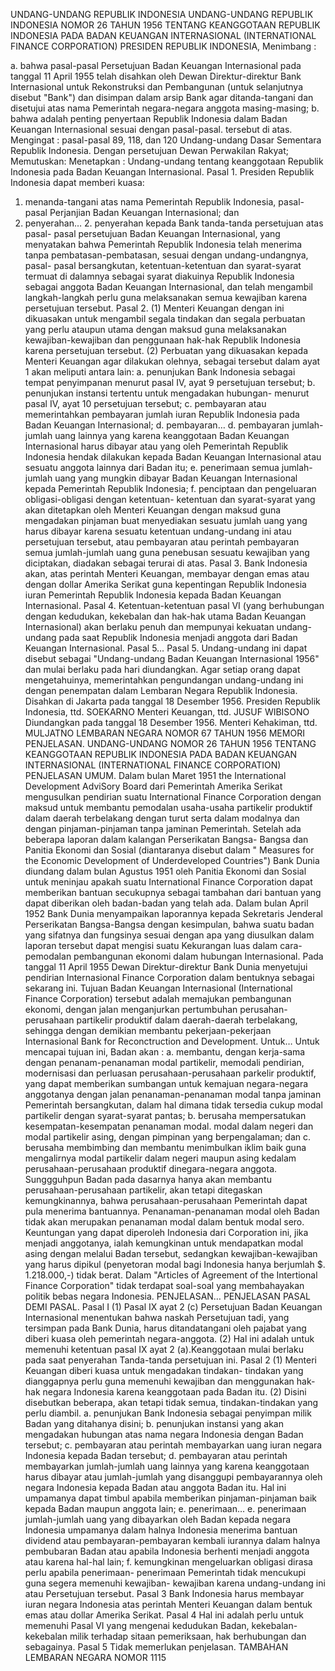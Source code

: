 UNDANG-UNDANG REPUBLIK INDONESIA UNDANG-UNDANG REPUBLIK INDONESIA NOMOR 26 TAHUN 1956 TENTANG KEANGGOTAAN REPUBLIK INDONESIA PADA BADAN KEUANGAN INTERNASIONAL (INTERNATIONAL FINANCE CORPORATION) PRESIDEN REPUBLIK INDONESIA,
Menimbang :

a. bahwa pasal-pasal Persetujuan Badan Keuangan Internasional pada tanggal 11 April 1955 telah disahkan oleh Dewan Direktur-direktur Bank Internasional untuk Rekonstruksi dan Pembangunan (untuk selanjutnya disebut "Bank") dan disimpan dalam arsip Bank agar ditanda-tangani dan disetujui atas nama Pemerintah negara-negara anggota masing-masing;
b. bahwa adalah penting penyertaan Republik Indonesia dalam Badan Keuangan Internasional sesuai dengan pasal-pasal. tersebut di atas.
Mengingat :
 pasal-pasal 89, 118, dan 120 Undang-undang Dasar Sementara Republik Indonesia. Dengan persetujuan Dewan Perwakilan Rakyat; Memutuskan: Menetapkan : Undang-undang tentang keanggotaan Republik Indonesia pada Badan Keuangan Internasional. Pasal 1. Presiden Republik Indonesia dapat memberi kuasa:
1. menanda-tangani atas nama Pemerintah Republik Indonesia, pasal- pasal Perjanjian Badan Keuangan Internasional; dan
2. penyerahan… 2. penyerahan kepada Bank tanda-tanda persetujuan atas pasal- pasal persetujuan Badan Keuangan Internasional, yang menyatakan bahwa Pemerintah Republik Indonesia telah menerima tanpa pembatasan-pembatasan, sesuai dengan undang-undangnya, pasal- pasal bersangkutan, ketentuan-ketentuan dan syarat-syarat termuat di dalamnya sebagai syarat diakuinya Republik Indonesia sebagai anggota Badan Keuangan Internasional, dan telah mengambil langkah-langkah perlu guna melaksanakan semua kewajiban karena persetujuan tersebut. Pasal 2.
(1) Menteri Keuangan dengan ini dikuasakan untuk mengambil segala tindakan dan segala perbuatan yang perlu ataupun utama dengan maksud guna melaksanakan kewajiban-kewajiban dan penggunaan hak-hak Republik Indonesia karena persetujuan tersebut.
(2) Perbuatan yang dikuasakan kepada Menteri Keuangan agar dilakukan olehnya, sebagai tersebut dalam ayat 1 akan meliputi antara lain:
a. penunjukan Bank Indonesia sebagai tempat penyimpanan menurut pasal IV, ayat 9 persetujuan tersebut;
b. penunjukan instansi tertentu untuk mengadakan hubungan- menurut pasal IV, ayat 10 persetujuan tersebut;
c. pembayaran atau memerintahkan pembayaran jumlah iuran Republik Indonesia pada Badan Keuangan Internasional;
d. pembayaran… d. pembayaran jumlah-jumlah uang lainnya yang karena keanggotaan Badan Keuangan Internasional harus dibayar atau yang oleh Pemerintah Republik Indonesia hendak dilakukan kepada Badan Keuangan Internasional atau sesuatu anggota lainnya dari Badan itu;
e. penerimaan semua jumlah-jumlah uang yang mungkin dibayar Badan Keuangan Internasional kepada Pemerintah Republik Indonesia;
f. penciptaan dan pengeluaran obligasi-obligasi dengan ketentuan- ketentuan dan syarat-syarat yang akan ditetapkan oleh Menteri Keuangan dengan maksud guna mengadakan pinjaman buat menyediakan sesuatu jumlah uang yang harus dibayar karena sesuatu ketentuan undang-undang ini atau persetujuan tersebut, atau pembayaran atau perintah pembayaran semua jumlah-jumlah uang guna penebusan sesuatu kewajiban yang diciptakan, diadakan sebagai terurai di atas. Pasal 3. Bank Indonesia akan, atas perintah Menteri Keuangan, membayar dengan emas atau dengan dollar Amerika Serikat guna kepentingan Republik Indonesia iuran Pemerintah Republik Indonesia kepada Badan Keuangan Internasional. Pasal 4. Ketentuan-ketentuan pasal VI (yang berhubungan dengan kedudukan, kekebalan dan hak-hak utama Badan Keuangan Internasional) akan berlaku penuh dan mempunyai kekuatan undang- undang pada saat Republik Indonesia menjadi anggota dari Badan Keuangan Internasional. Pasal 5… Pasal 5. Undang-undang ini dapat disebut sebagai "Undang-undang Badan Keuangan Internasional 1956" dan mulai berlaku pada hari diundangkan. Agar setiap orang dapat mengetahuinya, memerintahkan pengundangan undang-undang ini dengan penempatan dalam Lembaran Negara Republik Indonesia. Disahkan di Jakarta pada tanggal 18 Desember 1956. Presiden Republik Indonesia, ttd. SOEKARNO Menteri Keuangan, ttd. JUSUF WIBISONO Diundangkan pada tanggal 18 Desember 1956. Menteri Kehakiman, ttd. MULJATNO LEMBARAN NEGARA NOMOR 67 TAHUN 1956 MEMORI PENJELASAN. UNDANG-UNDANG NOMOR 26 TAHUN 1956 TENTANG KEANGGOTAAN REPUBLIK INDONESIA PADA BADAN KEUANGAN INTERNASIONAL (INTERNATIONAL FINANCE CORPORATION) PENJELASAN UMUM. Dalam bulan Maret 1951 the International Development AdviSory Board dari Pemerintah Amerika Serikat mengusulkan pendirian suatu International Finance Corporation dengan maksud untuk membantu pemodalan usaha-usaha partikelir produktif dalam daerah terbelakang dengan turut serta dalam modalnya dan dengan pinjaman-pinjaman tanpa jaminan Pemerintah. Setelah ada beberapa laporan dalam kalangan Perserikatan Bangsa- Bangsa dan Panitia Ekonomi dan Sosial (diantaranya disebut dalam " Measures for the Economic Development of Underdeveloped Countries") Bank Dunia diundang dalam bulan Agustus 1951 oleh Panitia Ekonomi dan Sosial untuk meninjau apakah suatu International Finance Corporation dapat memberikan bantuan secukupnya sebagai tambahan dari bantuan yang dapat diberikan oleh badan-badan yang telah ada. Dalam bulan April 1952 Bank Dunia menyampaikan laporannya kepada Sekretaris Jenderal Perserikatan Bangsa-Bangsa dengan kesimpulan, bahwa suatu badan yang sifatnya dan fungsinya sesuai dengan apa yang diusulkan dalam laporan tersebut dapat mengisi suatu Kekurangan luas dalam cara-pemodalan pembangunan ekonomi dalam hubungan Internasional. Pada tanggal 11 April 1955 Dewan Direktur-direktur Bank Dunia menyetujui pendirian Internasional Finance Corporation dalam bentuknya sebagai sekarang ini. Tujuan Badan Keuangan Internasional (International Finance Corporation) tersebut adalah memajukan pembangunan ekonomi, dengan jalan menganjurkan pertumbuhan perusahan-perusahaan partikelir produktif dalam daerah-daerah terbelakang, sehingga dengan demikian membantu pekerjaan-pekerjaan Internasional Bank for Reconctruction and Development. Untuk… Untuk mencapai tujuan ini, Badan akan :
a. membantu, dengan kerja-sama dengan penanam-penanaman modal partikelir, memodali pendirian, modernisasi dan perluasan perusahaan-perusahaan parkelir produktif, yang dapat memberikan sumbangan untuk kemajuan negara-negara anggotanya dengan jalan penanaman-penanaman modal tanpa jaminan Pemerintah bersangkutan, dalam hal dimana tidak tersedia cukup modal partikelir dengan syarat-syarat pantas;
b. berusaha mempersatukan kesempatan-kesempatan penanaman modal. modal dalam negeri dan modal partikelir asing, dengan pimpinan yang berpengalaman; dan
c. berusaha membimbing dan membantu menimbulkan iklim baik guna mengalirnya modal partikelir dalam negeri maupun asing kedalam perusahaan-perusahaan produktif dinegara-negara anggota. Sunggguhpun Badan pada dasarnya hanya akan membantu perusahaan-perusahaan partikelir, akan tetapi ditegaskan kemungkinannya, bahwa perusahaan-perusahaan Pemerintah dapat pula menerima bantuannya. Penanaman-penanaman modal oleh Badan tidak akan merupakan penanaman modal dalam bentuk modal sero. Keuntungan yang dapat diperoleh Indonesia dari Corporation ini, jika menjadi anggotanya, ialah kemungkinan untuk mendapatkan modal asing dengan melalui Badan tersebut, sedangkan kewajiban-kewajiban yang harus dipikul (penyetoran modal bagi Indonesia hanya berjumlah $. 1.218.000,-) tidak berat. Dalam "Articles of Agreement of the Intertional Finance Corporation" tidak terdapat soal-soal yang membahayakan politik bebas negara Indonesia. PENJELASAN… PENJELASAN PASAL DEMI PASAL.
Pasal I
(1) Pasal IX ayat 2 (c) Persetujuan Badan Keuangan Internasional menentukan bahwa naskah Persetujuan tadi, yang tersimpan pada Bank Dunia, harus ditandatangani oleh pajabat yang diberi kuasa oleh pemerintah negara-anggota.
(2) Hal ini adalah untuk memenuhi ketentuan pasal IX ayat 2 (a).Keanggotaan mulai berlaku pada saat penyerahan Tanda-tanda persetujuan ini.
Pasal 2
(1) Menteri Keuangan diberi kuasa untuk mengadakan tindakan- tindakan yang dianggapnya perlu guna memenuhi kewajiban dan menggunakan hak-hak negara Indonesia karena keanggotaan pada Badan itu.
(2) Disini disebutkan beberapa, akan tetapi tidak semua, tindakan-tindakan yang perlu diambil.
a. penunjukan Bank Indonesia sebagai penyimpan milik Badan yang ditahanya disini;
b. penunjukan instansi yang akan mengadakan hubungan atas nama negara Indonesia dengan Badan tersebut;
c. pembayaran atau perintah membayarkan uang iuran negara Indonesia kepada Badan tersebut;
d. pembayaran atau perintah membayarkan jumlah-jumlah uang lainnya yang karena keanggotaan harus dibayar atau jumlah-jumlah yang disanggupi pembayarannya oleh negara Indonesia kepada Badan atau anggota Badan itu. Hal ini umpamanya dapat timbul apabila memberikan pinjaman-pinjaman baik kepada Badan maupun anggota lain;
e. penerimaan… e. penerimaan jumlah-jumlah uang yang dibayarkan oleh Badan kepada negara Indonesia umpamanya dalam halnya Indonesia menerima bantuan dividend atau pembayaran-pembayaran kembali iurannya dalam halnya pembubaran Badan atau apabila Indonesia berhenti menjadi anggota atau karena hal-hal lain;
f. kemungkinan mengeluarkan obligasi dirasa perlu apabila penerimaan- penerimaan Pemerintah tidak mencukupi guna segera memenuhi kewajiban- kewajiban karena undang-undang ini atau Persetujuan tersebut.
Pasal 3
Bank Indonesia harus membayar iuran negara Indonesia atas perintah Menteri Keuangan dalam bentuk emas atau dollar Amerika Serikat.
Pasal 4
Hal ini adalah perlu untuk memenuhi Pasal VI yang mengenai kedudukan Badan, kekebalan-kekebalan milik terhadap sitaan pemeriksaan, hak berhubungan dan sebagainya.
Pasal 5
Tidak memerlukan penjelasan. TAMBAHAN LEMBARAN NEGARA NOMOR 1115